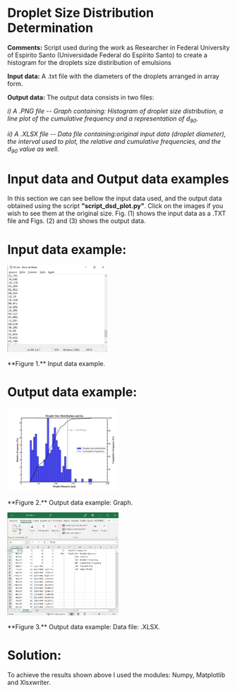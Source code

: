 # Droplet Size Distribution Determination

**Comments:**
Script used during the work as Researcher in Federal University of Espirito Santo (Universidade Federal do Espírito Santo) to create a histogram for the droplets size distiribution of emulsions

**Input data:**
A .txt file with the diameters of the droplets arranged in array form.

**Output data:**
The output data consists  in two files: 

_i) A .PNG file -- Graph containing: Histogram of droplet size distribution, a line plot of the cumulative frequency and a representation of <html>d<sub>90</sub></html>._

_ii) A .XLSX file -- Data file containing:original input data (droplet diameter), the interval used to plot, the relative and cumulative frequencies, and the <html>d<sub>90</sub></html> value as well._ 

# Input data and Output data examples

In this section we can see bellow the input data used, and the output data obtained using the script **"script_dsd_plot.py"**. Click on the images if you wish to see them at the original size. Fig. (1) shows the input data as a .TXT file and Figs. (2) and (3) shows the output data.

# Input data example:
<img src="https://github.com/Mcostalonga/Emulsion_Droplet_Size_Distribution/blob/master/example/input_example.png" width="45%" height="45%" alt="Input data example">
<p>**Figure 1.** Input data example.</p>


# Output data example:
<img src="https://github.com/Mcostalonga/Emulsion_Droplet_Size_Distribution/blob/master/example/output2_example.png" width="50%" height="50%" alt="Output data example">
<p>**Figure 2.** Output data example: Graph.</p>
     
<img src="https://github.com/Mcostalonga/Emulsion_Droplet_Size_Distribution/blob/master/example/output1_example.png" width="50%" height="50%" alt="Output data example">
<p>**Figure 3.** Output data example: Data file: .XLSX.</p>

# Solution:

To achieve the results shown above I used the modules: Numpy, Matplotlib and Xlsxwriter.
